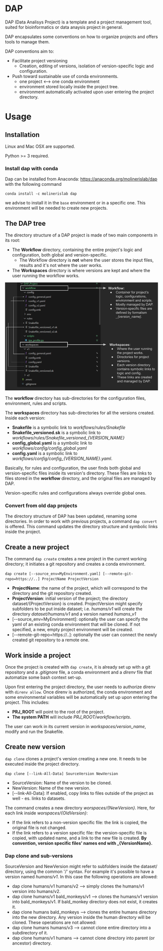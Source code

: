 # DAP

DAP (Data Analisys Project) is a template and a project management tool, suited for bioinformatics or data anaysis project in general.

DAP encapsulates some conventions on how to organize projects and offers tools to manage them.

DAP conventions aim to:
* Facilitate project versioning
   * Creation, editing of versions, isolation of version-specific logic and configuration.
* Push toward sustainable use of conda environments.
   * one project <--> one conda environment
   * environment stored locally inside the project tree.
   * environment automatically activated upon user entering the project directory.

# Usage
## Installation

Linux and Mac OSX are supported.

Python >= 3 required.

### Install dap with conda

Dap can be installed from Anaconda: https://anaconda.org/molinerislab/dap with the following command

```
conda install -c molinerislab dap
```

we advise to install it in the `base` environment or in a specific one. This environment will be needed to create new projects.

## The DAP tree
The directory structure of a DAP project is made of two main components in its root:
* The **Workflow** directory, containing the entire project's logic and configuration, both global and version-specific.
   * The Workflow directory is **not** where the user stores the input files, results and it's not where the user works.
* The **Workspaces** directory is where versions are kept and where the user running the workflow works. 

![alt text](.img/dap_tree_workflow.png)

The **workflow** directory has sub-directories for the configuration files, environment, rules and scripts.

The **workspaces** directory has sub-directories for all the versions created. Inside each version:
* **Snakefile** is a symbolic link to *workflows/rules/Snakefile*
* **Snakefile_versioned.sk**  is a symbolic link to *workflows/rules/Snakefile_versioned_{VERSION_NAME}*
* **config_global.yaml** is a symbolic link to *workflows/config/config_global.yaml*
* **config.yaml** is a symbolic link to *workflows/config/config_{VERSION_NAME}.yaml*.


Basically, for rules and configuration, the user finds both global and version-specific files inside its version's directory. These files are links to files stored in the **workflow** directory, and the original files are managed by DAP.

Version-specific rules and configurations always override global ones.

### Convert from old dap projects
The directory structure of DAP has been updated, renaming some directories.
In order to work with previous projects, a command `dap convert` is offered. This command updates the directory structure and symbolic links inside the project.

## Create a new project
The command `dap create` creates a new project in the current working directory; it initiates a git repository and creates a conda environment.

```dap create [--source_env=MyEnvironment.yaml] [--remote-git-repo=https://..] ProjectName ProjectVersion```

* **ProjectName**: the name of the project, which will correspond to the directory and the git repository created.
* **ProjectVersion**: initial version of the project; the directory dataset/{ProjectVersion} is created. ProjectVersion might specify subfolders to be put inside dataset; i.e. *humans/v1* will create the directory *dataset/humans/v1* and a version named *humans_v1*
* [--source_env=MyEnvironment]: optionally the user can specify the yaml of an existing conda environment that will be cloned. If not specified, a new, empty project environment will be created.
* [--remote-git-repo=https://..]: optionally the user can connect the newly created git repository to a remote one.

## Work inside a project
Once the project is created with `dap create`, it is already set up with a git repository and a *.gitignore* file, a conda environment and a *direnv* file that automatize some bash context set-up.

Upon first entering the project directory, the user needs to authorize direnv with `direnv allow`. Once direnv is authorized, the conda environment and some environmental variables will be automatically set up upon entering the project. This includes:
* **PRJ_ROOT** will point to the root of the project.
* **The system PATH** will include *PRJ_ROOT/workflow/scripts*.

The user can work in its current version in *workspaces/version_name*, modify and run the Snakefile.

## Create new version
`dap clone` clones a project's version creating a new one. It needs to be executed inside the project directory.

`dap clone [--link-All-Data] SourceVersion NewVersion`
* SourceVersion: Name of the version to be cloned.
* NewVersion: Name of the new version.
* [--link-All-Data]: If enabled, copy links to files outside of the project as well - es. links to datasets.

The command creates a new directory  *worspaces/{NewVersion}*. Here, for each link inside *worspaces/{OldVersion}*:
* If the link refers to a non-version specific file: the link is copied, the original file is not changed.
* If the link refers to a version specific file: the version-specific file is copied, with updated name, and a link to the new file is created.
**By convention, version specific files' names end with _{VersionName}.**

### Dap clone and sub-versions
SourceVersion and NewVersion might refer to subfolders inside the dataset/ directory, using the common '/' syntax. For example it's possible to have a version named *humans/v1*. In this case the following operations are allowed:
* dap clone humans/v1 humans/v2 --> simply clones the humans/v1 version into humans/v2.
* dap clone humans/v1 bald_monkeys/v1 --> clones the humans/v1 version into bald_monkeys/v1. If bald_monkey directory does not exist, it creates it.
* dap clone humans bald_monkeys --> clones the entire humans directory into the new directory. Any version inside the human directory will be cloned.
These operations are not allowed:
* dap clone humans humans/v3 --> cannot clone entire directory into a subdirectory of it.
* dap clone humans/v1 humans --> cannot clone directory into parent (or ancestor) directory.




